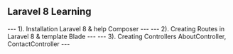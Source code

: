## Laravel 8 Learning

--- 1). Installation Laravel 8 & help Composer                  ---
--- 2). Creating Routes in Laravel 8 & template Blade           ---
--- 3). Creating Controllers AboutController, ContactController ---

